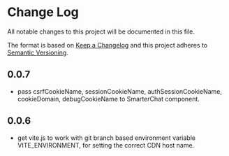 # Change Log

All notable changes to this project will be documented in this file.

The format is based on [Keep a Changelog](http://keepachangelog.com/) and this project adheres to [Semantic Versioning](http://semver.org/).

## 0.0.7

- pass csrfCookieName, sessionCookieName, authSessionCookieName, cookieDomain, debugCookieName to SmarterChat component.

## 0.0.6

- get vite.js to work with git branch based environment variable VITE_ENVIRONMENT, for setting the correct CDN host name.

